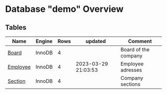 # Database "demo" Overview

## Tables

|Name|Engine|Rows|updated|Comment|
|----|------|----|-------|-------|
|[Board](./Tables/Table_Board.md)|InnoDB|4||Board of the company|
|[Employee](./Tables/Table_Employee.md)|InnoDB|4|2023-03-29 21:03:53|Employee adresses|
|[Section](./Tables/Table_Section.md)|InnoDB|4||Company sections|
